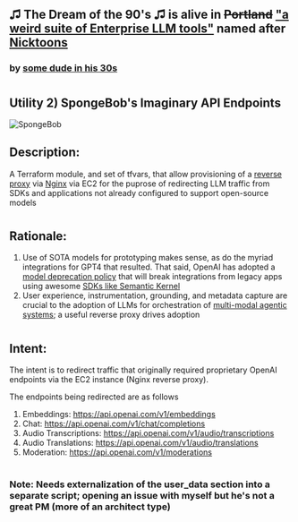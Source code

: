 ## ♫ The Dream of the 90's ♫ is alive in ~~Portland~~ ["a weird suite of Enterprise LLM tools"](https://github.com/users/rabbidave/projects/1) named after [Nicktoons](https://en.wikipedia.org/wiki/Nicktoons)
### by [some dude in his 30s](https://www.linkedin.com/in/davidisaacpierce)
#
## Utility 2) SpongeBob's Imaginary API Endpoints

![SpongeBob](https://res.cloudinary.com/teepublic/image/private/s--IiGptBOg--/t_Preview/b_rgb:ffffff,c_limit,f_auto,h_630,q_90,w_630/v1597843910/production/designs/13214187_1.jpg "SpongeBob")

## Description:
 A Terraform module, and set of tfvars, that allow provisioning of a [reverse proxy](https://www.cloudflare.com/learning/cdn/glossary/reverse-proxy/) via [Nginx](https://docs.nginx.com/nginx/admin-guide/web-server/reverse-proxy/) via EC2 for the puprose of redirecting LLM traffic from SDKs and applications not already configured to support open-source models

#
## Rationale:

1) Use of SOTA models for prototyping makes sense, as do the myriad integrations for GPT4 that resulted. That said, OpenAI has adopted a [model deprecation policy](https://platform.openai.com/docs/deprecations) that will break integrations from legacy apps using awesome [SDKs like Semantic Kernel](https://github.com/microsoft/semantic-kernel)
2) User experience, instrumentation, grounding, and metadata capture are crucial to the adoption of LLMs for orchestration of [multi-modal agentic systems](https://en.wikipedia.org/wiki/Multi-agent_system); a useful reverse proxy drives adoption

#
## Intent:

The intent is to redirect traffic that originally required proprietary OpenAI endpoints via the EC2 instance (Nginx reverse proxy).

The endpoints being redirected are as follows

1) Embeddings: https://api.openai.com/v1/embeddings
2) Chat: https://api.openai.com/v1/chat/completions
3) Audio Transcriptions: https://api.openai.com/v1/audio/transcriptions
4) Audio Translations: https://api.openai.com/v1/audio/translations
5) Moderation: https://api.openai.com/v1/moderations

#
### Note: Needs externalization of the user_data section into a separate script; opening an issue with myself but he's not a great PM (more of an architect type)